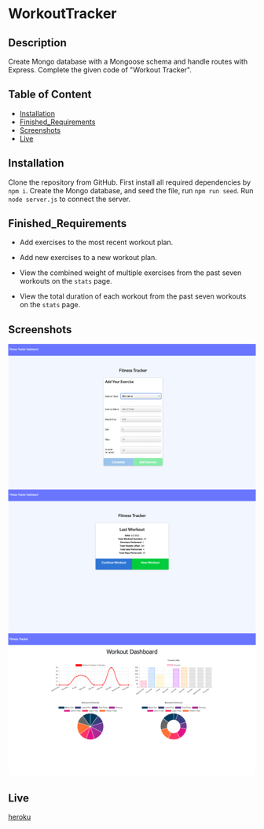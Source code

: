# WorkoutTracker
  ## Description
  Create Mongo database with a Mongoose schema and handle routes with Express. Complete the given code of "Workout Tracker".

  ## Table of Content
  * [Installation](#installation)
  * [Finished_Requirements](#finished_Requirements)
  * [Screenshots](#screenshots)
  * [Live](#live)

  ## Installation
  Clone the repository from GitHub. First install all required dependencies by `npm i`. Create the Mongo database, and seed the file, run `npm run seed`. Run `node server.js` to connect the server. 
  
  ## Finished_Requirements
  * Add exercises to the most recent workout plan.

  * Add new exercises to a new workout plan.

  * View the combined weight of multiple exercises from the past seven workouts on the `stats` page.

  * View the total duration of each workout from the past seven workouts on the `stats` page.

  ## Screenshots
  ![Demo](./screenshots/1.PNG)
  ![Demo](./screenshots/2.PNG)
  ![Demo](./screenshots/3.PNG)

  ## Live
  [heroku](https://sheltered-reaches-79738.herokuapp.com/?id=60bbf037fe11532d1d313594)

  